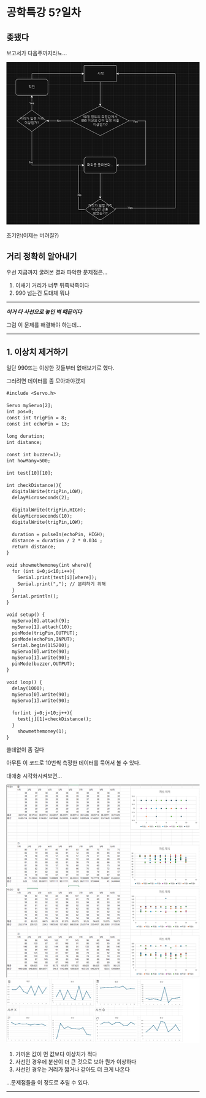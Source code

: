 
# 공학특강 5?일차

## 좆됐다
보고서가 다음주까지라뇨...

![이미지](/assets/pics/Tech/훌륭한구상도.png)

초기안(이제는 버려질?)
## 거리 정확히 알아내기

우선 지금까지 굴려본 결과 파악한 문제점은...

1. 이새기 거리가 너무 뒤죽박죽이다
2. 990 넘는건 도대체 뭐냐

---

***이거 다 사선으로 놓인 벽 때문이다***

그럼 이 문제를 해결해야 하는데...

---

## 1. 이상치 제거하기

일단 990뜨는 이상한 것들부터 없애보기로 했다.

그러려면 데이터를 좀 모아봐야겠지

```
#include <Servo.h>

Servo myServo[2];
int pos=0;
const int trigPin = 8;
const int echoPin = 13;

long duration;
int distance;

const int buzzer=17;
int howMany=500;

int test[10][10];

int checkDistance(){
  digitalWrite(trigPin,LOW);
  delayMicroseconds(2);

  digitalWrite(trigPin,HIGH);
  delayMicroseconds(10);
  digitalWrite(trigPin,LOW);

  duration = pulseIn(echoPin, HIGH);
  distance = duration / 2 * 0.034 ;
  return distance;
}

void showmethemoney(int where){
  for (int i=0;i<10;i++){
    Serial.print(test[i][where]);
    Serial.print(","); // 분리하기 위해
  }
  Serial.println();
}

void setup() {
  myServo[0].attach(9);
  myServo[1].attach(10);
  pinMode(trigPin,OUTPUT);
  pinMode(echoPin,INPUT);
  Serial.begin(115200);
  myServo[0].write(90);
  myServo[1].write(90);
  pinMode(buzzer,OUTPUT);
}

void loop() {
  delay(1000);
  myServo[0].write(90);
  myServo[1].write(90);

  for(int j=0;j<10;j++){
    test[j][1]=checkDistance();
  }
    showmethemoney(1);
}
```
쓸데없이 좀 길다

아무튼 이 코드로 10번씩 측정한 데이터를 묶어서 볼 수 있다.

대애충 시각화시켜보면...

![이미지](/assets/pics/Tech/사선아님_짧은거_긴거.png)
![이미지](/assets/pics/Tech/사선임_짧은거_긴거.png)
![이미지](/assets/pics/Tech/평균_분산.png)

1. 가까운 값이 먼 값보다 이상치가 적다
2. 사선인 경우에 분산이 더 큰 것으로 보아 뭔가 이상하다
3. 사선인 경우는 거리가 짧거나 같아도 더 크게 나온다

...문제점들을 이 정도로 추릴 수 있다.

---








